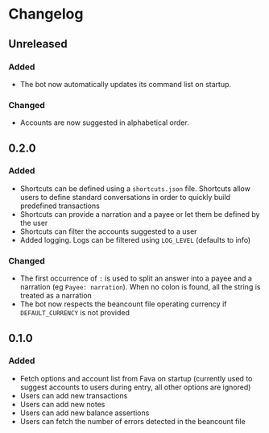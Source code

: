 # Changelog

## Unreleased
### Added
* The bot now automatically updates its command list on startup.

### Changed
* Accounts are now suggested in alphabetical order.

## 0.2.0
### Added
* Shortcuts can be defined using a `shortcuts.json` file. Shortcuts allow users
  to define standard conversations in order to quickly build predefined
  transactions
* Shortcuts can provide a narration and a payee or let them be defined by the
  user
* Shortcuts can filter the accounts suggested to a user
* Added logging. Logs can be filtered using `LOG_LEVEL` (defaults to info)

### Changed
* The first occurrence of `:` is used to split an answer into a payee and a
  narration (eg `Payee: narration`). When no colon is found, all the string is
  treated as a narration
* The bot now respects the beancount file operating currency if 
  `DEFAULT_CURRENCY` is not provided

## 0.1.0
### Added

* Fetch options and account list from Fava on startup (currently used to suggest
  accounts to users during entry, all other options are ignored)
* Users can add new transactions
* Users can add new notes
* Users can add new balance assertions
* Users can fetch the number of errors detected in the beancount file

